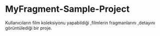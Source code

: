 # MyFragment-Sample-Project
 Kullanıcıların film koleksiyonu yapabildiği ,filmlerin fragmanlarını ,detayını görüntülediği bir proje.
